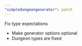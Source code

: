```yaml
---
"simpledungeongenerator": patch
---
```


Fix type expectations

-   Make generator options optional
-   Dungeon types are fixed

